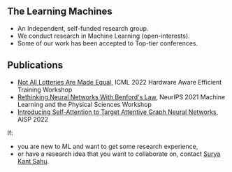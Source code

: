## The Learning Machines
- An Independent, self-funded research group. 
- We conduct research in Machine Learning (open-interests). 
- Some of our work has been accepted to Top-tier conferences.

## Publications
- [Not All Lotteries Are Made Equal](https://www.researchgate.net/publication/361265311_Not_All_Lotteries_Are_Made_Equal), ICML 2022 Hardware Aware Efficient Training Workshop
- [Rethinking Neural Networks With Benford's Law](https://arxiv.org/abs/2102.03313), NeurIPS 2021 Machine Learning and the Physical Sciences Workshop
- [Introducing Self-Attention to Target Attentive Graph Neural Networks](https://arxiv.org/abs/2107.01516), AISP 2022

If:
  - you are new to ML and want to get some research experience,
  - or have a research idea that you want to collaborate on,
contact [Surya Kant Sahu](https://www.linkedin.com/in/surya-kant-oju/).

